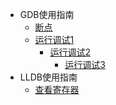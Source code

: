 <!-- _sidebar.md -->

* GDB使用指南
  * [断点](/README.md) <!--注意这里是相对路径-->
  * [运行调试1](/README.md)
    * [运行调试2](/README.md)
      * [运行调试3](/README.md)
* LLDB使用指南
  * [查看寄存器](/README.md)